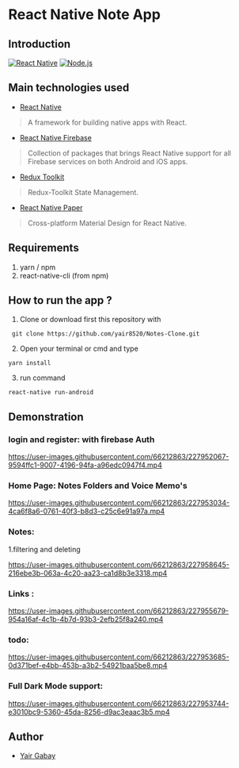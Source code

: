 # React Native Note App

## Introduction
[![React Native](https://img.shields.io/badge/React%20Native-0.70.6-blue.svg?style=rounded-square)](https://facebook.github.io/react-native/)
[![Node.js](https://img.shields.io/badge/Node.js-v.16.19.0-green.svg?style=rounded-square)](https://nodejs.org/)

## Main technologies used
- [React Native](https://github.com/facebook/react-native)
> A framework for building native apps with React.

- [React Native Firebase](https://rnfirebase.io/)
> Collection of packages that brings React Native support for all Firebase services on both Android and iOS apps.

- [Redux Toolkit](https://github.com/reduxjs/redux-toolkit)
> Redux-Toolkit State Management.

- [React Native Paper](https://github.com/callstack/react-native-paper)
> Cross-platform Material Design for React Native.



## Requirements
1. yarn / npm
2. react-native-cli (from npm)

## How to run the app ?
1. Clone or download first this repository with 
```
 git clone https://github.com/yair8520/Notes-Clone.git
```
2. Open your terminal or cmd and type
```
yarn install
```
3. run command
```
react-native run-android
```

## Demonstration

### login and register: with firebase Auth

https://user-images.githubusercontent.com/66212863/227952067-9594ffc1-9007-4196-94fa-a96edc0947f4.mp4

### Home Page: Notes Folders and Voice Memo's

https://user-images.githubusercontent.com/66212863/227953034-4ca6f8a6-0761-40f3-b8d3-c25c6e91a97a.mp4


### Notes:
1.filtering and deleting

https://user-images.githubusercontent.com/66212863/227958645-216ebe3b-063a-4c20-aa23-ca1d8b3e3318.mp4


### Links :



https://user-images.githubusercontent.com/66212863/227955679-954a16af-4c1b-4b7d-93b3-2efb25f8a240.mp4



### todo:


https://user-images.githubusercontent.com/66212863/227953685-0d371bef-e4bb-453b-a3b2-54921baa5be8.mp4


### Full Dark Mode support:

https://user-images.githubusercontent.com/66212863/227953744-e3010bc9-5360-45da-8256-d9ac3eaac3b5.mp4


 
## Author
* [Yair Gabay](https://github.com/Yair8520)
